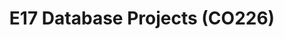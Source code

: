 ---
layout: project_batch
title: E17 Database Projects (CO226)
permalink: /co226/e17/
has_children: true
parent: Database Projects (CO226)
batch: e17
code: co226

search_exclude: true
default_thumb_image: /data/categories/co226/thumbnail.jpg
description: This section contains projects conducted as a partial requirement to complete the course CO226 - Database Systems. Usually, these projects are conducted by groups of 3 students. The course focuses on database systems and students are required to develop a database management system for the project
---